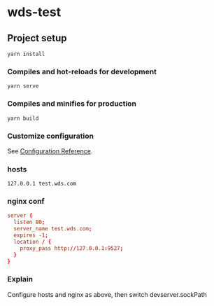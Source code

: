 # wds-test

## Project setup
```
yarn install
```

### Compiles and hot-reloads for development
```
yarn serve
```

### Compiles and minifies for production
```
yarn build
```

### Customize configuration
See [Configuration Reference](https://cli.vuejs.org/config/).

### hosts

```hosts
127.0.0.1 test.wds.com
```

### nginx conf
```conf
server {
  listen 80;
  server_name test.wds.com;
  expires -1;
  location / {
    proxy_pass http://127.0.0.1:9527;
  }
}
```

### Explain
Configure hosts and nginx as above, then switch devserver.sockPath
